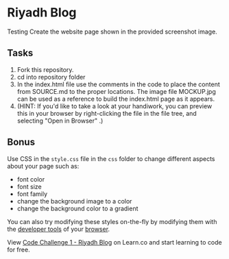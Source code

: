 # Riyadh Blog
Testing
Create the website page shown in the provided screenshot image.

## Tasks

1. Fork this repository. 
2. cd into repository folder
3. In the index.html file use the comments in the code to place the content from SOURCE.md to the proper locations. The image file MOCKUP.jpg can be used as a reference to build the index.html page as it appears.
4. (HINT: If you'd like to take a look at your handiwork, you can preview this in your browser by right-clicking the file in the file tree, and selecting "Open in Browser" .)

## Bonus
Use CSS in the `style.css` file in the `css` folder to change different aspects about your page such as:
* font color
* font size
* font family
* change the background image to a color
* change the background color to a gradient

You can also try modifying these styles on-the-fly by modifying them with the [developer tools](https://www.youtube.com/watch?v=q3mWDijP_8w) of your [browser](http://www.sitepoint.com/edit-source-files-in-chrome/).

<p data-visibility='hidden'>View <a href='https://learn.co/lessons/fe-riyadh-blog' title='Code Challenge 1 - Riyadh Blog'>Code Challenge 1 - Riyadh Blog</a> on Learn.co and start learning to code for free.</p>
